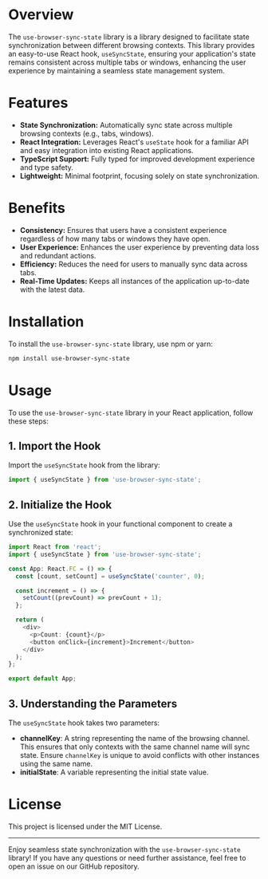 # Overview

The `use-browser-sync-state` library is a library designed to facilitate state synchronization between different browsing contexts. This library provides an easy-to-use React hook, `useSyncState`, ensuring your application's state remains consistent across multiple tabs or windows, enhancing the user experience by maintaining a seamless state management system.

# Features

- **State Synchronization:** Automatically sync state across multiple browsing contexts (e.g., tabs, windows).
- **React Integration:** Leverages React's `useState` hook for a familiar API and easy integration into existing React applications.
- **TypeScript Support:** Fully typed for improved development experience and type safety.
- **Lightweight:** Minimal footprint, focusing solely on state synchronization.

# Benefits

- **Consistency:** Ensures that users have a consistent experience regardless of how many tabs or windows they have open.
- **User Experience:** Enhances the user experience by preventing data loss and redundant actions.
- **Efficiency:** Reduces the need for users to manually sync data across tabs.
- **Real-Time Updates:** Keeps all instances of the application up-to-date with the latest data.

# Installation

To install the `use-browser-sync-state` library, use npm or yarn:

```bash
npm install use-browser-sync-state
```

# Usage

To use the `use-browser-sync-state` library in your React application, follow these steps:

## 1. Import the Hook

Import the `useSyncState` hook from the library:

```typescript
import { useSyncState } from 'use-browser-sync-state';
```

## 2. Initialize the Hook

Use the `useSyncState` hook in your functional component to create a synchronized state:

```typescript
import React from 'react';
import { useSyncState } from 'use-browser-sync-state';

const App: React.FC = () => {
  const [count, setCount] = useSyncState('counter', 0);

  const increment = () => {
    setCount((prevCount) => prevCount + 1);
  };

  return (
    <div>
      <p>Count: {count}</p>
      <button onClick={increment}>Increment</button>
    </div>
  );
};

export default App;
```

## 3. Understanding the Parameters

The `useSyncState` hook takes two parameters:

- **channelKey**: A string representing the name of the browsing channel. This ensures that only contexts with the same channel name will sync state. Ensure `channelKey` is unique to avoid conflicts with other instances using the same name.
- **initialState**: A variable representing the initial state value.

# License

This project is licensed under the MIT License.

---

Enjoy seamless state synchronization with the `use-browser-sync-state` library! If you have any questions or need further assistance, feel free to open an issue on our GitHub repository.

